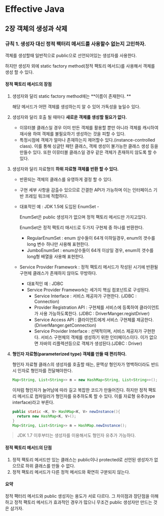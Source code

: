 # Effective Java

## 2장 객체의 생성과 삭제

### 규칙 1.  생성자 대신 정적 팩터리 메서드를 사용할수 없는지 고민하자.

객체를 생성할때 일반적으로 public으로 선언되어있는 생성자를 사용한다. 

하지만 생성자 외에 static factory method(정적 팩토리 메서드)를 사용해서 객체를 생성 할 수 있다.



#### 정적 팩토리 메서드의 장점

1. 생성자와 달리 static factory method에는 **이름이 존재한다. **

   해당 메서드가 어떤 객체를 생성하는지 알 수 있어 가독성을 높일수 있다.

2. 생성자와 달리 호출 될 때마다 **새로운 객체를 생성할 필요가 없다.**

   - 이뮤터블 클래스일 경우 이미 만든 객체를 활용할 뿐만 아니라 객체를 캐시하여 재사용 하여 객체를 불필요하기 생성하는 것을 피할 수 있다.
   - 특정시점에 객체가 얼마나 존재하는지 제어할수 있다.(instance-controlled class). 이를 통해 싱글턴 패턴 클래스, 객체 생성이 불가능한 클래스 생성 등을 만들수 있다. 또한 이뮤터블 클래스일 경우 같은 객체가 존재하지 않도록 할 수 있다.

3. 생성자와 달리 자료형의 **하위 자료형 객체를 반환 할 수 있다.**

   - 반환되는 객체의 클래스를 유영하게 결정 할 수 있다.

   - 구현 세부 사항을 감출수 있으므로 간결한 API가 가능하며 이는 인터페이스 기반 프레임 워크에 적합하다.

   - 대표적인 예 : JDK 1.5에 도입된 EnumSet -

     EnumSet은 public 생성자가 없으며 정적 팩토리 메서드만 가지고있다.

     EnumSet은 정적 팩토리 매서드로 두가지 구현체 중 하나를 반환한다.

     - RegularEnumSet : enum 상수들이 64개 이하일경우, enum의 갯수를 long 변수 하나만 사용해 표현한다.
     - JumboEnumSet : enum상수들이 64개 이상일 경우, enum의 갯수를 long형 배열을 사용해 표현한다.

   - Service Provider Framework : 정적 팩토리 메서드가 작성된 시기에 반환될 구현체 클래스가 존재하지 않아도 무방하다.

     - 대표적인 예 :  JDBC
     - Service Provider Framework는 세가지 핵심 컴포넌트로 구성된다.
       - Service Interface : 서비스 제공자가 구현한다. (JDBC : Connection)
       - Provider Registration API : 구현체를 서비스에 등록하여 클라이언트가 사용 가능하도록한다. (JDBC : DriverManger.registDriver)
       - Service Access API : 클라이언트에게 서비스 구현체를 제공한다.(DriverManger.getConnection)
       - Service Provider Interface : 선택적이며, 서비스 제공자가 구현한다. 서비스 구현체의 객체를 생성하기 위한 인터페이스이다. 이가 없으면 자바의 리플렉션등으로 객체가 생성된다.(JDBC : Driver)

4. **형인자 자료형(parameterized type) 객체를 만들 때 편리하다.**

   형인자 자료형 클래스의 생성자를 호출할 때는, 문맥상 형인자가 명백하더라도 반드시 인자로 형인자를 전달해야한다.

   ```java
   Map<String, List<String>> m = new HashMap<String, List<String>>();
   ```

   이처럼 형인자가 늘어남에 따라 길고 복잡한 코드가 만들어진다. 하지만 정적 팩토리 메서드로 컴파일러가 형인자를 유추하도록 할 수 있다. 이를 자료형 유추(type interface)라고 부른다. 

   ```java
   public static <K, V> HashMap<K, V> newInstance(){
     return new HashMap<K, V>();
   }
   Map<String, List<String>> m = HashMap.newInstance();
   ```

> JDK 1.7 이후부터는 생성자를 이용해서도 형인자 유추가 가능하다.



#### 정적 팩토리 메서드의 단점

1. 정적 팩토리 메서드만 있는 클래스는 public이나 protected로 선언된 생성자가 없으므로 하위 클래스를 만들 수 없다.
2. 정적 팩토리 메서드가 다른 정적 메서드와 확연히 구분되지 않는다.

#### 요약

정적 팩터리 메서드와 public 생성자는 용도가 서로 다르다. 그 차이점과 장단점을 이해하고 정적 팩토리 메서드가 효과적인 경우가 많으니 무조건 public 생성자만 만드는 것은 삼가자.
